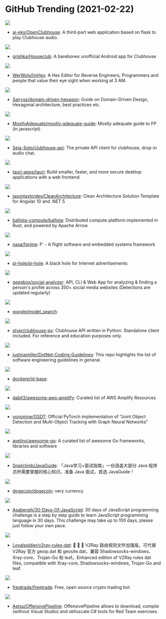 # GitHub Trending (2021-02-22)

![](https://img.shields.io/badge/JavaScript-New%20296-green?style=flat-square&logo=appveyor)
- [ai-eks/OpenClubhouse](https://github.com/ai-eks/OpenClubhouse): A third-part web application based on flask to play Clubhouse audio.

![](https://img.shields.io/badge/Java-New%20337-green?style=flat-square&logo=appveyor)
- [grishka/Houseclub](https://github.com/grishka/Houseclub): A barebones unofficial Android app for Clubhouse

![](https://img.shields.io/badge/C%2B%2B-New%20285-green?style=flat-square&logo=appveyor)
- [WerWolv/ImHex](https://github.com/WerWolv/ImHex): A Hex Editor for Reverse Engineers, Programmers and people that value their eye sight when working at 3 AM.

![](https://img.shields.io/badge/TypeScript-New%20116-green?style=flat-square&logo=appveyor)
- [Sairyss/domain-driven-hexagon](https://github.com/Sairyss/domain-driven-hexagon): Guide on Domain-Driven Design, Hexagonal architecture, best practices etc.

![](https://img.shields.io/badge/JavaScript-New%20105-green?style=flat-square&logo=appveyor)
- [MostlyAdequate/mostly-adequate-guide](https://github.com/MostlyAdequate/mostly-adequate-guide): Mostly adequate guide to FP (in javascript)

![](https://img.shields.io/badge/JavaScript-New%2033-green?style=flat-square&logo=appveyor)
- [Seia-Soto/clubhouse-api](https://github.com/Seia-Soto/clubhouse-api): The private API client for clubhouse, drop-in audio chat.

![](https://img.shields.io/badge/Rust-New%20918-green?style=flat-square&logo=appveyor)
- [tauri-apps/tauri](https://github.com/tauri-apps/tauri): Build smaller, faster, and more secure desktop applications with a web frontend.

![](https://img.shields.io/badge/C%23-New%2017-green?style=flat-square&logo=appveyor)
- [jasontaylordev/CleanArchitecture](https://github.com/jasontaylordev/CleanArchitecture): Clean Architecture Solution Template for Angular 10 and .NET 5

![](https://img.shields.io/badge/Rust-New%2033-green?style=flat-square&logo=appveyor)
- [ballista-compute/ballista](https://github.com/ballista-compute/ballista): Distributed compute platform implemented in Rust, and powered by Apache Arrow.

![](https://img.shields.io/badge/C%2B%2B-New%201-green?style=flat-square&logo=appveyor)
- [nasa/fprime](https://github.com/nasa/fprime): F' - A flight software and embedded systems framework

![](https://img.shields.io/badge/Shell-New%2023-green?style=flat-square&logo=appveyor)
- [pi-hole/pi-hole](https://github.com/pi-hole/pi-hole): A black hole for Internet advertisements

![](https://img.shields.io/badge/JavaScript-New%201-green?style=flat-square&logo=appveyor)
- [qeeqbox/social-analyzer](https://github.com/qeeqbox/social-analyzer): API, CLI & Web App for analyzing & finding a person's profile across 350+ social media websites (Detections are updated regularly)

![](https://img.shields.io/badge/Python-New%20488-green?style=flat-square&logo=appveyor)
- [google/model_search](https://github.com/google/model_search): 

![](https://img.shields.io/badge/Python-New%20381-green?style=flat-square&logo=appveyor)
- [stypr/clubhouse-py](https://github.com/stypr/clubhouse-py): Clubhouse API written in Python. Standalone client included. For reference and education purposes only.

![](https://img.shields.io/badge/none-New%2051-green?style=flat-square&logo=appveyor)
- [justinamiller/DotNet-Coding-Guidelines](https://github.com/justinamiller/DotNet-Coding-Guidelines): This repo highlights the list of software engineering guidelines in general.

![](https://img.shields.io/badge/JavaScript-New%2062-green?style=flat-square&logo=appveyor)
- [dockere/jd-base](https://github.com/dockere/jd-base): 

![](https://img.shields.io/badge/none-New%2023-green?style=flat-square&logo=appveyor)
- [dabit3/awesome-aws-amplify](https://github.com/dabit3/awesome-aws-amplify): Curated list of AWS Amplify Resources

![](https://img.shields.io/badge/Python-New%2053-green?style=flat-square&logo=appveyor)
- [yongxinw/GSDT](https://github.com/yongxinw/GSDT): Official PyTorch implementation of "Joint Object Detection and Multi-Object Tracking with Graph Neural Networks"

![](https://img.shields.io/badge/Go-New%2041-green?style=flat-square&logo=appveyor)
- [avelino/awesome-go](https://github.com/avelino/awesome-go): A curated list of awesome Go frameworks, libraries and software

![](https://img.shields.io/badge/Java-New%20178-green?style=flat-square&logo=appveyor)
- [Snailclimb/JavaGuide](https://github.com/Snailclimb/JavaGuide): 「Java学习+面试指南」一份涵盖大部分 Java 程序员所需要掌握的核心知识。准备 Java 面试，首选 JavaGuide！

![](https://img.shields.io/badge/C%2B%2B-New%2046-green?style=flat-square&logo=appveyor)
- [dogecoin/dogecoin](https://github.com/dogecoin/dogecoin): very currency

![](https://img.shields.io/badge/JavaScript-New%20218-green?style=flat-square&logo=appveyor)
- [Asabeneh/30-Days-Of-JavaScript](https://github.com/Asabeneh/30-Days-Of-JavaScript): 30 days of JavaScript programming challenge is a step by step guide to learn JavaScript programming language in 30 days. This challenge may take up to 100 days, please just follow your own pace.

![](https://img.shields.io/badge/none-New%2053-green?style=flat-square&logo=appveyor)
- [Loyalsoldier/v2ray-rules-dat](https://github.com/Loyalsoldier/v2ray-rules-dat): 🦄 🎃 👻 V2Ray 路由规则文件加强版，可代替 V2Ray 官方 geoip.dat 和 geosite.dat，兼容 Shadowsocks-windows、Xray-core、Trojan-Go 和 leaf。Enhanced edition of V2Ray rules dat files, compatible with Xray-core, Shadowsocks-windows, Trojan-Go and leaf.

![](https://img.shields.io/badge/Python-New%2038-green?style=flat-square&logo=appveyor)
- [freqtrade/freqtrade](https://github.com/freqtrade/freqtrade): Free, open source crypto trading bot

![](https://img.shields.io/badge/C%23-New%2016-green?style=flat-square&logo=appveyor)
- [Aetsu/OffensivePipeline](https://github.com/Aetsu/OffensivePipeline): OffensivePipeline allows to download, compile (without Visual Studio) and obfuscate C# tools for Red Team exercises.

